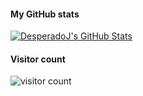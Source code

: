 #### My GitHub stats

[![DesperadoJ's GitHub Stats](https://github-readme-stats.vercel.app/api?username=desperadoj&show_icons=true&include_all_commits=true&hide_title=true&title_color=7289da&text_color=ffffff&icon_color=99aab5&bg_color=36393e)](https://github.com/DesperadoJ/DesperadoJ)

#### Visitor count

![visitor count](https://profile-counter.glitch.me/desperadoj/count.svg)
